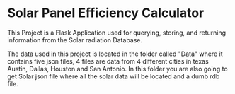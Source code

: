 # Solar Panel Efficiency Calculator 
 
 
This Project is a Flask Application used for querying, storing, and returning information from the Solar radiation Database. 

The data used in this project is located in the folder called "Data" where it contains five json files, 4 files are data from 4 different cities in texas Austin, Dallas, Houston and San Antonio. In this folder you are also going to get Solar json file where all the solar data will be located and a dumb rdb file.

